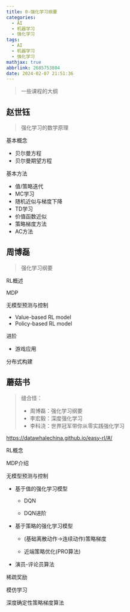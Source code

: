 ```yaml
---
title: 0-强化学习纲要
categories:
  - AI
  - 机器学习
  - 强化学习
tags:
  - AI
  - 机器学习
  - 强化学习
mathjax: true
abbrlink: 2685753804
date: 2024-02-07 21:51:36
---
```


> 一些课程的大纲

<!--more-->

## 赵世钰

> 强化学习的数学原理

基本概念

- 贝尔曼方程
- 贝尔曼期望方程

基本方法

- 值/策略迭代
- MC学习
- 随机近似与梯度下降
- TD学习
- 价值函数近似
- 策略梯度方法
- AC方法

## 周博磊

> 强化学习纲要

RL概述

MDP

无模型预测与控制

- Value-based RL model
- Policy-based RL model

进阶

- 游戏应用

分布式构建

## 蘑菇书

> 缝合怪：
>
> - 周博磊：强化学习纲要
> - 李宏毅：深度强化学习
> - 李科浇：世界冠军带你从零实践强化学习

https://datawhalechina.github.io/easy-rl/#/

RL概念

MDP介绍

无模型预测与控制

- 基于值的强化学习模型

  - DQN

  - DQN进阶

- 基于策略的强化学习模型

  - (基础离散动作->连续动作)策略梯度

  - 近端策略优化(PRO算法)

- 演员-评论员算法

稀疏奖励

模仿学习

深度确定性策略梯度算法









